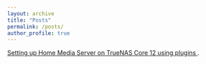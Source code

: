 ```yaml
---
layout: archive
title: "Posts"
permalink: /posts/
author_profile: true
---
```




<p> <a href="/posts/installing-plugins-on-truenas-core-12" style="color: #80BFFF2"> Setting up Home Media Server on TrueNAS Core 12  using plugins </a>.</p>
